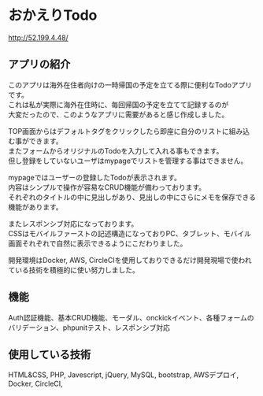 # おかえりTodo  
http://52.199.4.48/

## アプリの紹介

このアプリは海外在住者向けの一時帰国の予定を立てる際に便利なTodoアプリです。  
これは私が実際に海外在住時に、毎回帰国の予定を立てて記録するのが  
大変だったので、このようなアプリに需要があると感じ作成しました。

TOP画面からはデフォルトタグをクリックしたら即座に自分のリストに組み込む事ができます。  
またフォームからオリジナルのTodoを入力して入れる事もできます。  
但し登録をしていないユーザはmypageでリストを管理する事はできません。

mypageではユーザーの登録したTodoが表示されます。  
内容はシンプルで操作が容易なCRUD機能が備わっております。  
それぞれのタイトルの中に見出しがあり、見出しの中にさらにメモを保存できる機能があります。

またレスポンシブ対応になっております。  
CSSはモバイルファーストの記述構造になっておりPC、タブレット、モバイル画面それぞれで自然に表示できるようにこだわりました。

開発環境はDocker, AWS, CircleCIを使用しておりできるだけ開発現場で使われている技術を積極的に使い努力しました。

## 機能

Auth認証機能、基本CRUD機能、モーダル、onckickイベント、各種フォームのバリデーション、phpunitテスト、レスポンシブ対応

## 使用している技術

HTML&CSS, PHP, Javescript, jQuery, MySQL, bootstrap, AWSデプロイ, Docker, CircleCI,
